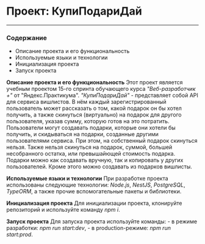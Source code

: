 # Проект: КупиПодариДай
-------------------------------

### Содержание
* Описание проекта и его функциональность
* Используемые языки и технологии
* Инициализация проекта
* Запуск проекта


**Описание проекта и его функциональность**
Этот проект является учебным проектом 15-го спринта обучающего курса _"Веб-разработчик +"_ от "Яндекс.Практикума".
_"КупиПодариДай"_ - представляет собой API для сервиса вишлистов. В нём каждый зарегистрированный пользователь может рассказать о том, какой подарок он бы хотел получить, а также скинуться (виртуально) на подарок для другого пользователя, указав сумму, которую готов на это потратить. Пользователи могут создавать подарки, которые они хотели бы получить, и скидываться на подарки, созданные другими пользователями сервиса. При этом, на собственный подарок скинуться нельзя. Также нельзя скинуться на подарок, суммой, большей несобранного остатка, или превышайющей стоимость подарка. Подарки можно как создавать вручную, так и копировать у других пользователей. Кроме этого можно создавать из подарков вишлисты. 

**Используемые языки и технологии**
При разработке проекта использованы следующие технологии: _Node.js_, _NestJS_, _PostgreSQL_, _TypeORM_, а также прочие вспомогательные пакеты и библиотеки.

**Инициализация проекта**
Для инициализации проекта, клонируйте репозиторий и используйте команду _npm i_.

**Запуск проекта**
Для запуска проекта используйте команды: 
    - в режиме разработки: _npm run start:dev_,
    - в production-режиме: _npm run start:prod_.